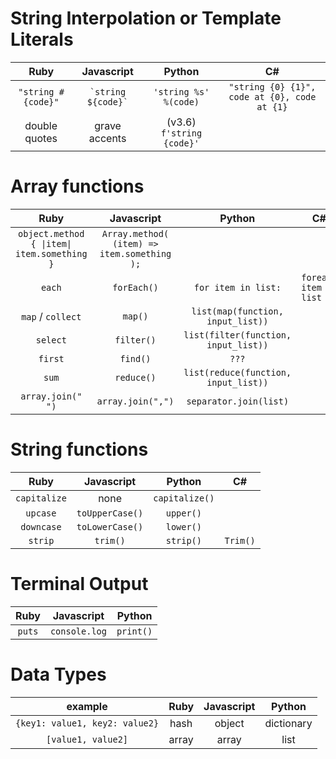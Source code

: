 <!-- 
Ruby | Javascript | Python
:---:|:---:|:---:
-->

# String Interpolation or Template Literals
Ruby | Javascript | Python | C#
:---:|:---:|:---:|:---:
`"string #{code}"`  | ``` `string ${code}` ``` | `'string %s' %(code)` | `"string {0} {1}", code at {0}, code at {1}`
double quotes | grave accents | (v3.6) `f'string {code}'` | 

# Array functions
Ruby | Javascript | Python | C#
:---:|:---:|:---:|:---:
`object.method { \|item\| item.something }` | `Array.method( (item) => item.something );` | 
`each` | `forEach()` | `for item in list:` | `foreach item in list {}`
`map` / `collect` | `map()` | `list(map(function, input_list))`
`select` | `filter()` | `list(filter(function, input_list))`
`first` | `find()` | `???`
`sum` | `reduce()` | `list(reduce(function, input_list))`
`array.join(" ")` | `array.join(",")` | `separator.join(list)`

# String functions
Ruby | Javascript | Python | C#
:---:|:---:|:---:|:---:
`capitalize` | none | `capitalize()`
`upcase` | `toUpperCase()` | `upper()`
`downcase` | `toLowerCase()` | `lower()`
`strip` | `trim()` | `strip()` | `Trim()`
<!-- 
# Loops
Ruby | Javascript | Python
:---:|:---:|:---:
  -->
# Terminal Output
Ruby | Javascript | Python
:---:|:---:|:---:
`puts` | `console.log` | `print()`

# Data Types
example | Ruby | Javascript | Python
:---:|:---:|:---:|:---:
`{key1: value1, key2: value2}` | hash | object | dictionary
`[value1, value2]` | array | array | list
